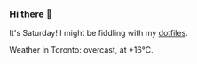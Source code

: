 ### Hi there :wave:

It's Saturday! I might be fiddling with my [dotfiles](https://github.com/bewuethr/dotfiles).

Weather in Toronto: overcast, at +16°C.

